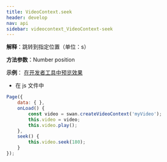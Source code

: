 ```yaml
---
title: VideoContext.seek 
header: develop
nav: api
sidebar: videocontext_VideoContext-seek 
---
```


 
 
**解释**：跳转到指定位置（单位：s）

**方法参数**：Number position


**示例**：
<a href="swanide://fragment/722c7d08ecf8bbf86bb2d76f49e3b9411573478866443" title="在开发者工具中预览效果" target="_self">在开发者工具中预览效果</a>


* 在 js 文件中

```js
Page({
    data: { },
    onLoad() {
        const video = swan.createVideoContext('myVideo');
        this.video = video;
        this.video.play();
    },
    seek() {
        this.video.seek(180);
    }
});
```